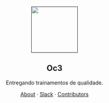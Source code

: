 <!-- markdownlint-disable MD033 MD041 -->

<p align="center">
  <a href="">
    <img src="https://i.imgur.com/05PZ4sT.png" height="124" />
  </a>
  <h2 align="center">Oc3</h2>
</p>

<p align="center">Entregando trainamentos de qualidade.</p>

<p align="center">
  <a href="">About</a>
  ·
  <a href="">Slack</a>
  ·
  <a href="">Contributors</a>
</p>
